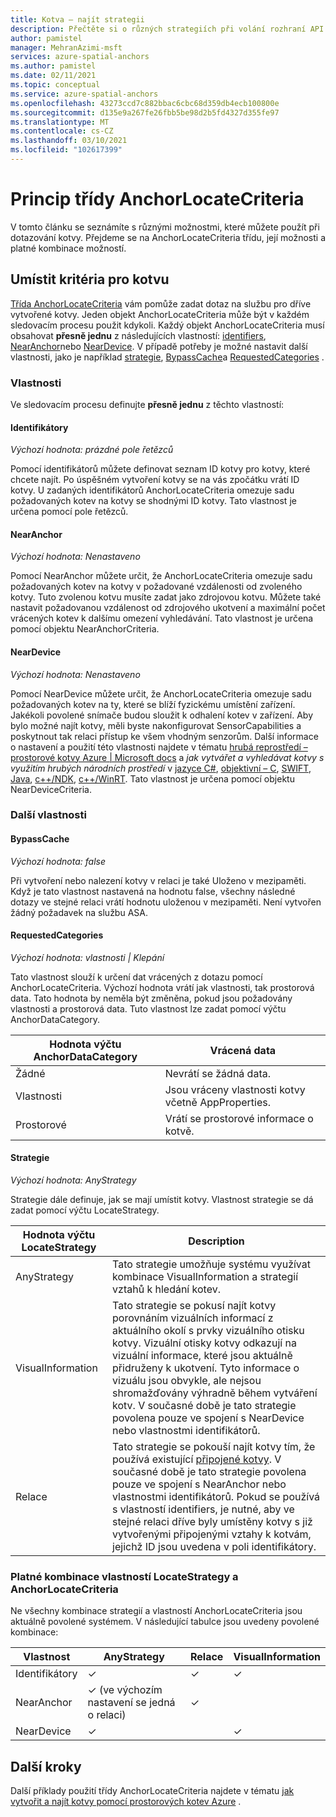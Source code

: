 ```yaml
---
title: Kotva – najít strategii
description: Přečtěte si o různých strategiích při volání rozhraní API pro hledání.
author: pamistel
manager: MehranAzimi-msft
services: azure-spatial-anchors
ms.author: pamistel
ms.date: 02/11/2021
ms.topic: conceptual
ms.service: azure-spatial-anchors
ms.openlocfilehash: 43273ccd7c882bbac6cbc68d359db4ecb100800e
ms.sourcegitcommit: d135e9a267fe26fbb5be98d2b5fd4327d355fe97
ms.translationtype: MT
ms.contentlocale: cs-CZ
ms.lasthandoff: 03/10/2021
ms.locfileid: "102617399"
---
```

# <a name="understanding-the-anchorlocatecriteria-class"></a>Princip třídy AnchorLocateCriteria
V tomto článku se seznámíte s různými možnostmi, které můžete použít při dotazování kotvy. Přejdeme se na AnchorLocateCriteria třídu, její možnosti a platné kombinace možností.

## <a name="anchor-locate-criteria"></a>Umístit kritéria pro kotvu
[Třída AnchorLocateCriteria](https://docs.microsoft.com/dotnet/api/microsoft.azure.spatialanchors.anchorlocatecriteria) vám pomůže zadat dotaz na službu pro dříve vytvořené kotvy. Jeden objekt AnchorLocateCriteria může být v každém sledovacím procesu použit kdykoli. Každý objekt AnchorLocateCriteria musí obsahovat **přesně jednu** z následujících vlastností: [identifiers](#identifiers), [NearAnchor](#nearanchor)nebo [NearDevice](#neardevice). V případě potřeby je možné nastavit další vlastnosti, jako je například [strategie](#strategy), [BypassCache](#bypasscache)a [RequestedCategories](#requestedcategories) . 

### <a name="properties"></a>Vlastnosti
Ve sledovacím procesu definujte **přesně jednu** z těchto vlastností:
#### <a name="identifiers"></a>Identifikátory
*Výchozí hodnota: prázdné pole řetězců*

Pomocí identifikátorů můžete definovat seznam ID kotvy pro kotvy, které chcete najít. Po úspěšném vytvoření kotvy se na vás zpočátku vrátí ID kotvy. U zadaných identifikátorů AnchorLocateCriteria omezuje sadu požadovaných kotev na kotvy se shodnými ID kotvy. Tato vlastnost je určena pomocí pole řetězců. 

#### <a name="nearanchor"></a>NearAnchor
*Výchozí hodnota: Nenastaveno*

Pomocí NearAnchor můžete určit, že AnchorLocateCriteria omezuje sadu požadovaných kotev na kotvy v požadované vzdálenosti od zvoleného kotvy. Tuto zvolenou kotvu musíte zadat jako zdrojovou kotvu. Můžete také nastavit požadovanou vzdálenost od zdrojového ukotvení a maximální počet vrácených kotev k dalšímu omezení vyhledávání.
Tato vlastnost je určena pomocí objektu NearAnchorCriteria.

#### <a name="neardevice"></a>NearDevice
*Výchozí hodnota: Nenastaveno*

Pomocí NearDevice můžete určit, že AnchorLocateCriteria omezuje sadu požadovaných kotev na ty, které se blíží fyzickému umístění zařízení. Jakékoli povolené snímače budou sloužit k odhalení kotev v zařízení. Aby bylo možné najít kotvy, měli byste nakonfigurovat SensorCapabilities a poskytnout tak relaci přístup ke všem vhodným senzorům. Další informace o nastavení a použití této vlastnosti najdete v tématu [hrubá reprostředí – prostorové kotvy Azure | Microsoft docs](https://docs.microsoft.com/azure/spatial-anchors/concepts/coarse-reloc) a *jak vytvářet a vyhledávat kotvy s využitím hrubých národních prostředí* v [jazyce C#](https://docs.microsoft.com/azure/spatial-anchors/how-tos/set-up-coarse-reloc-unity), [objektivní – C](https://docs.microsoft.com/azure/spatial-anchors/how-tos/set-up-coarse-reloc-unity), [SWIFT](https://docs.microsoft.com/azure/spatial-anchors/how-tos/set-up-coarse-reloc-swift), [Java](https://docs.microsoft.com/azure/spatial-anchors/how-tos/set-up-coarse-reloc-java), [c++/NDK](https://docs.microsoft.com/azure/spatial-anchors/how-tos/set-up-coarse-reloc-cpp-ndk), [c++/WinRT](https://docs.microsoft.com/azure/spatial-anchors/how-tos/set-up-coarse-reloc-cpp-winrt).
Tato vlastnost je určena pomocí objektu NearDeviceCriteria.

### <a name="additional-properties"></a>Další vlastnosti
#### <a name="bypasscache"></a>BypassCache
*Výchozí hodnota: false*

Při vytvoření nebo nalezení kotvy v relaci je také Uloženo v mezipaměti.  Když je tato vlastnost nastavená na hodnotu false, všechny následné dotazy ve stejné relaci vrátí hodnotu uloženou v mezipaměti. Není vytvořen žádný požadavek na službu ASA.

#### <a name="requestedcategories"></a>RequestedCategories
*Výchozí hodnota: vlastnosti | Klepání*

Tato vlastnost slouží k určení dat vrácených z dotazu pomocí AnchorLocateCriteria. Výchozí hodnota vrátí jak vlastnosti, tak prostorová data. Tato hodnota by neměla být změněna, pokud jsou požadovány vlastnosti a prostorová data. Tuto vlastnost lze zadat pomocí výčtu AnchorDataCategory.

Hodnota výčtu AnchorDataCategory | Vrácená data
-----|------------
Žádné | Nevrátí se žádná data.
Vlastnosti| Jsou vráceny vlastnosti kotvy včetně AppProperties.
Prostorové| Vrátí se prostorové informace o kotvě.

#### <a name="strategy"></a>Strategie
*Výchozí hodnota: AnyStrategy*

Strategie dále definuje, jak se mají umístit kotvy. Vlastnost strategie se dá zadat pomocí výčtu LocateStrategy.

Hodnota výčtu LocateStrategy | Description
---------------|------------
AnyStrategy | Tato strategie umožňuje systému využívat kombinace VisualInformation a strategií vztahů k hledání kotev. 
VisualInformation|Tato strategie se pokusí najít kotvy porovnáním vizuálních informací z aktuálního okolí s prvky vizuálního otisku kotvy. Vizuální otisky kotvy odkazují na vizuální informace, které jsou aktuálně přidruženy k ukotvení. Tyto informace o vizuálu jsou obvykle, ale nejsou shromažďovány výhradně během vytváření kotv. V současné době je tato strategie povolena pouze ve spojení s NearDevice nebo vlastnostmi identifikátorů.
Relace|Tato strategie se pokouší najít kotvy tím, že používá existující [připojené kotvy](https://docs.microsoft.com/azure/spatial-anchors/concepts/anchor-relationships-way-finding#connect-anchors). V současné době je tato strategie povolena pouze ve spojení s NearAnchor nebo vlastnostmi identifikátorů. Pokud se používá s vlastností identifiers, je nutné, aby ve stejné relaci dříve byly umístěny kotvy s již vytvořenými připojenými vztahy k kotvám, jejichž ID jsou uvedena v poli identifikátory. 


### <a name="valid-combinations-of-locatestrategy-and-anchorlocatecriteria-properties"></a>Platné kombinace vlastností LocateStrategy a AnchorLocateCriteria 

Ne všechny kombinace strategií a vlastností AnchorLocateCriteria jsou aktuálně povolené systémem. V následující tabulce jsou uvedeny povolené kombinace:



Vlastnost | AnyStrategy | Relace | VisualInformation
-------- | ------------|--------------|-------------------
Identifikátory | &check;    | &check;     | &check;
NearAnchor  | &check;   (ve výchozím nastavení se jedná o relaci) | &check;    | 
NearDevice  | &check;    |   | &check;




## <a name="next-steps"></a>Další kroky

Další příklady použití třídy AnchorLocateCriteria najdete v tématu [jak vytvořit a najít kotvy pomocí prostorových kotev Azure](https://docs.microsoft.com/azure/spatial-anchors/create-locate-anchors-overview) .
